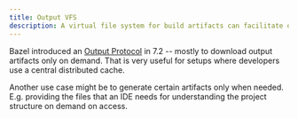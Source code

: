 ```yaml
---
title: Output VFS
description: A virtual file system for build artifacts can facilitate on-demand fetching.
---
```


Bazel introduced an [Output Protocol](https://blog.bazel.build/2024/07/23/remote-output-service.html#:~:text=The%20Bazel%20Output%20Service%20protocol%20also%20provides%20methods%20for%20computing,operations%20Bazel%20needs%20to%20perform.) in 7.2 -- mostly to download output artifacts only on
demand. That is very useful for setups where developers use a central distributed cache.

Another use case might be to generate certain artifacts only when needed. E.g. providing the files
that an IDE needs for understanding the project structure on demand on access.
